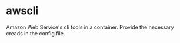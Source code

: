 # awscli

Amazon Web Service's cli tools in a container.
Provide the necessary creads in the config file.
